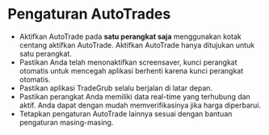 # **Pengaturan AutoTrades**

- Aktifkan AutoTrade pada **satu perangkat saja** menggunakan kotak centang aktifkan AutoTrade. Aktifkan AutoTrade hanya ditujukan untuk satu perangkat.
- Pastikan Anda telah menonaktifkan screensaver, kunci perangkat otomatis untuk mencegah aplikasi berhenti karena kunci perangkat otomatis.
- Pastikan aplikasi TradeGrub selalu berjalan di latar depan.
- Pastikan perangkat Anda memiliki data real-time yang terhubung dan aktif. Anda dapat dengan mudah memverifikasinya jika harga diperbarui.
- Tetapkan pengaturan AutoTrade lainnya sesuai dengan bantuan pengaturan masing-masing.

